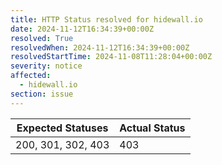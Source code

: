 ```yaml
---
title: HTTP Status resolved for hidewall.io
date: 2024-11-12T16:34:39+00:00Z
resolved: True
resolvedWhen: 2024-11-12T16:34:39+00:00Z
resolvedStartTime: 2024-11-08T11:28:04+00:00Z
severity: notice
affected:
  - hidewall.io
section: issue
---
```


| Expected Statuses | Actual Status  |
|-------------------|----------------|
| 200, 301, 302, 403 | 403 |
